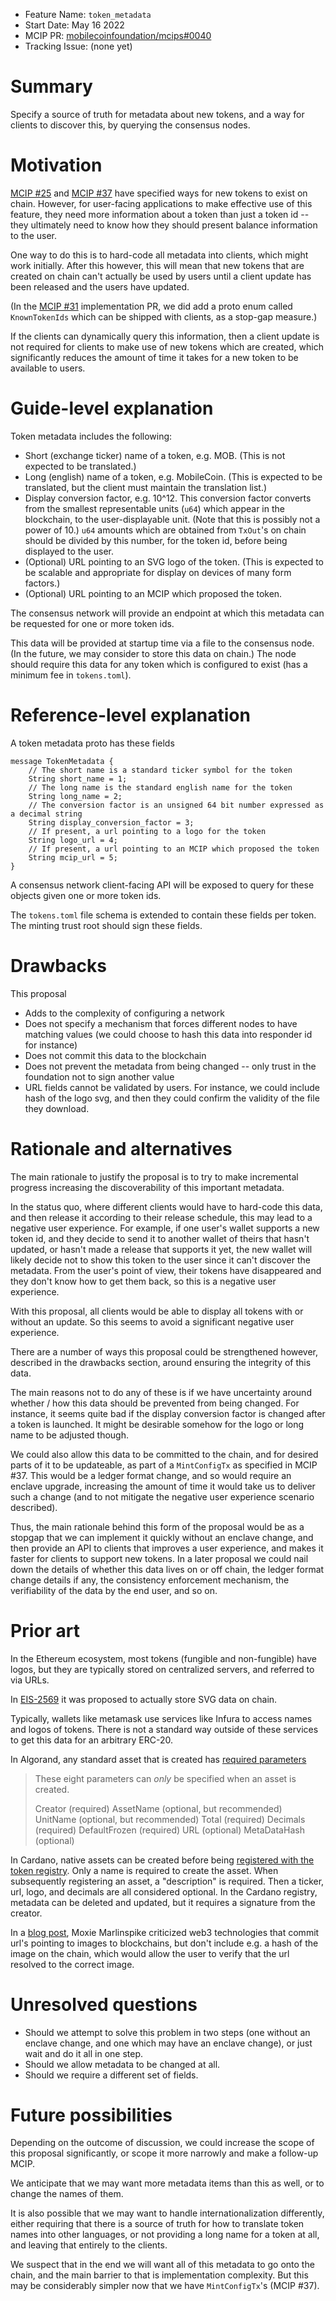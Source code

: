 - Feature Name: `token_metadata`
- Start Date: May 16 2022
- MCIP PR: [mobilecoinfoundation/mcips#0040](https://github.com/mobilecoinfoundation/mcips/pull/0040)
- Tracking Issue: (none yet)

# Summary
[summary]: #summary

Specify a source of truth for metadata about new tokens, and a way for clients to discover this,
by querying the consensus nodes.

# Motivation
[motivation]: #motivation

[MCIP #25](https://github.com/mobilecoinfoundation/mcips/pull/0025) and [MCIP #37](https://github.com/mobilecoinfoundation/mcips/pull/0037)
have specified ways for new tokens to exist on chain. However, for user-facing applications to make effective use of this feature,
they need more information about a token than just a token id -- they ultimately need to know how they should present balance information
to the user.

One way to do this is to hard-code all metadata into clients, which might work initially. After this however, this will mean that new tokens
that are created on chain can't actually be used by users until a client update has been released and the users have updated.

(In the [MCIP #31](https://github.com/mobilecoinfoundation/mcips/pull/0025) implementation PR, we did add a proto enum called `KnownTokenIds`
which can be shipped with clients, as a stop-gap measure.)

If the clients can dynamically query this information, then a client update is not required for clients to make use of new tokens which are
created, which significantly reduces the amount of time it takes for a new token to be available to users.

# Guide-level explanation
[guide-level-explanation]: #guide-level-explanation

Token metadata includes the following:

* Short (exchange ticker) name of a token, e.g. MOB. (This is not expected to be translated.)
* Long (english) name of a token, e.g. MobileCoin. (This is expected to be translated, but the client must maintain the translation list.)
* Display conversion factor, e.g. 10^12. This conversion factor converts from the smallest representable units (`u64`) which appear in the blockchain,
  to the user-displayable unit. (Note that this is possibly not a power of 10.) `u64` amounts
  which are obtained from `TxOut`'s on chain should be divided by this number, for the token id, before being displayed to the user.
* (Optional) URL pointing to an SVG logo of the token. (This is expected to be scalable and appropriate for display on devices of many form factors.)
* (Optional) URL pointing to an MCIP which proposed the token.

The consensus network will provide an endpoint at which this metadata can be requested for one or more token ids.

This data will be provided at startup time via a file to the consensus node. (In the future, we may consider to store this data on chain.)
The node should require this data for any token which is configured to exist (has a minimum fee in `tokens.toml`).

# Reference-level explanation
[reference-level-explanation]: #reference-level-explanation

A token metadata proto has these fields

```
message TokenMetadata {
    // The short name is a standard ticker symbol for the token
    String short_name = 1;
    // The long name is the standard english name for the token
    String long_name = 2;
    // The conversion factor is an unsigned 64 bit number expressed as a decimal string
    String display_conversion_factor = 3;
    // If present, a url pointing to a logo for the token
    String logo_url = 4;
    // If present, a url pointing to an MCIP which proposed the token
    String mcip_url = 5;
}
```

A consensus network client-facing API will be exposed to query for these objects given one or more token ids.

The `tokens.toml` file schema is extended to contain these fields per token. The minting trust root should sign
these fields.

# Drawbacks
[drawbacks]: #drawbacks

This proposal

* Adds to the complexity of configuring a network
* Does not specify a mechanism that forces different nodes to have matching values
  (we could choose to hash this data into responder id for instance)
* Does not commit this data to the blockchain
* Does not prevent the metadata from being changed -- only trust in the foundation not to sign another value
* URL fields cannot be validated by users. For instance, we could include hash of the logo svg, and then they
  could confirm the validity of the file they download.

# Rationale and alternatives
[rationale-and-alternatives]: #rationale-and-alternatives

The main rationale to justify the proposal is to try to make incremental progress increasing the discoverability
of this important metadata.

In the status quo, where different clients would have to hard-code this data, and then release it according to their
release schedule, this may lead to a negative user experience. For example, if one user's wallet supports a new token id,
and they decide to send it to another wallet of theirs that hasn't updated, or hasn't made a release that supports it yet,
the new wallet will likely decide not to show this token to the user since it can't discover the metadata. From the user's
point of view, their tokens have disappeared and they don't know how to get them back, so this is a negative user experience.

With this proposal, all clients would be able to display all tokens with or without an update. So this seems to avoid
a significant negative user experience.

There are a number of ways this proposal could be strengthened however, described in the drawbacks section, around
ensuring the integrity of this data.

The main reasons not to do any of these is if we have uncertainty around whether / how this data should be prevented
from being changed. For instance, it seems quite bad if the display conversion factor is changed after a token is launched.
It might be desirable somehow for the logo or long name to be adjusted though.

We could also allow this data to be committed to the chain, and for desired parts of it to be updateable, as part of a `MintConfigTx`
as specified in MCIP #37. This would be a ledger format change, and so would require an enclave upgrade, increasing the amount of
time it would take us to deliver such a change (and to not mitigate the negative user experience scenario described).

Thus, the main rationale behind this form of the proposal would be as a stopgap that we can implement it quickly without an enclave change,
and then provide an API to clients that improves a user experience, and makes it faster for clients to support new tokens.
In a later proposal we could nail down the details of whether this data lives on or off chain, the ledger format change details if any,
the consistency enforcement mechanism, the verifiability of the data by the end user, and so on.

# Prior art
[prior-art]: #prior-art

In the Ethereum ecosystem, most tokens (fungible and non-fungible) have logos, but they are typically stored on centralized servers,
and referred to via URLs.

In [EIS-2569](https://eips.ethereum.org/EIPS/eip-2569) it was proposed to actually store SVG data on chain.

Typically, wallets like metamask use services like Infura to access names and logos of tokens. There is not a standard way outside of these
services to get this data for an arbitrary ERC-20.

In Algorand, any standard asset that is created has [required parameters](https://developer.algorand.org/docs/get-details/asa/#asset-parameters)

> These eight parameters can *only* be specified when an asset is created.
>
>    Creator (required)
>    AssetName (optional, but recommended)
>    UnitName (optional, but recommended)
>    Total (required)
>    Decimals (required)
>    DefaultFrozen (required)
>    URL (optional)
>    MetaDataHash (optional)

In Cardano, native assets can be created before being [registered with the token registry](https://developers.cardano.org/docs/native-tokens/token-registry/How-to-prepare-an-entry-for-the-registry-NA-policy-script). Only a name is required to create the asset. When subsequently registering an asset, a "description" is required. Then a ticker, url, logo, and decimals are all considered optional. In the Cardano registry, metadata can be deleted and updated, but it requires a signature from the creator.

In a [blog post](https://moxie.org/2022/01/07/web3-first-impressions.html), Moxie Marlinspike criticized web3 technologies that commit url's pointing to images to blockchains, but don't include e.g. a hash of the image on the chain, which would allow the user to verify that the url resolved to the correct image.

# Unresolved questions
[unresolved-questions]: #unresolved-questions

* Should we attempt to solve this problem in two steps (one without an enclave change, and one which may have an enclave change),
  or just wait and do it all in one step.
* Should we allow metadata to be changed at all.
* Should we require a different set of fields.

# Future possibilities
[future-possibilities]: #future-possibilities

Depending on the outcome of discussion, we could increase the scope of this proposal significantly, or scope it more narrowly and make a follow-up MCIP.

We anticipate that we may want more metadata items than this as well, or to change the names of them.

It is also possible that we may want to handle internationalization differently, either requiring that there is a source of truth for how to translate token names
into other languages, or not providing a long name for a token at all, and leaving that entirely to the clients.

We suspect that in the end we will want all of this metadata to go onto the chain, and the main barrier to that is implementation complexity. But this may be considerably
simpler now that we have `MintConfigTx`'s (MCIP #37).
